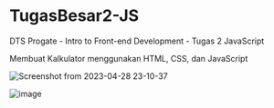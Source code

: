 # TugasBesar2-JS
DTS Progate - Intro to Front-end Development - Tugas 2 JavaScript

Membuat Kalkulator menggunakan HTML, CSS, dan JavaScript

![Screenshot from 2023-04-28 23-10-37](https://user-images.githubusercontent.com/37174502/235199568-46c279cc-6ca4-4dd4-9870-ab67ef3e4a31.png)

![image](https://user-images.githubusercontent.com/37174502/235200095-c36940b3-0ed6-4ede-acff-27a04e1111a6.png)
